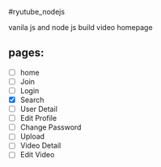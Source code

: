 #ryutube_nodejs

vanila js and node js build video homepage

## pages:

- [ ] home
- [ ] Join
- [ ] Login
- [x] Search
- [ ] User Detail
- [ ] Edit Profile
- [ ] Change Password
- [ ] Upload
- [ ] Video Detail
- [ ] Edit Video
